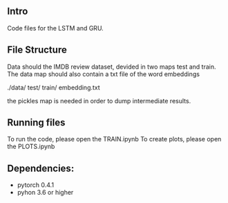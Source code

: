 ## Intro
Code files for the LSTM and GRU.

## File Structure
Data should the IMDB review dataset, devided in two maps test and train. 
The data map should also contain a txt file of the word embeddings

./data/
  test/
  train/ 
  embedding.txt

the pickles map is needed in order to dump intermediate results. 


## Running files
To run the code, please open the TRAIN.ipynb 
To create plots, please open the PLOTS.ipynb

## Dependencies:
- pytorch 0.4.1
- pyhon 3.6 or higher
